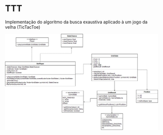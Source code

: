 # TTT
Implementação do algoritmo da busca exaustiva aplicado à um jogo da velha (TicTacToe)

![alt text](https://raw.githubusercontent.com/thiagoa1/ttt/master/ttt_diagram.jpg)
